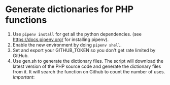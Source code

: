 # Generate dictionaries for PHP functions

1. Use `pipenv install` for get all the python dependencies. (see https://docs.pipenv.org/ for installing pipenv).
2. Enable the new environment by doing `pipenv shell`.
2. Set and export your GITHUB_TOKEN so you don't get rate limited by GitHub.
3. Use gen.sh to generate the dictionary files. The script will download the latest version of the PHP source code and
generate the dictionary files from it. It will search the function on Github to count the number of uses. *Important*:
